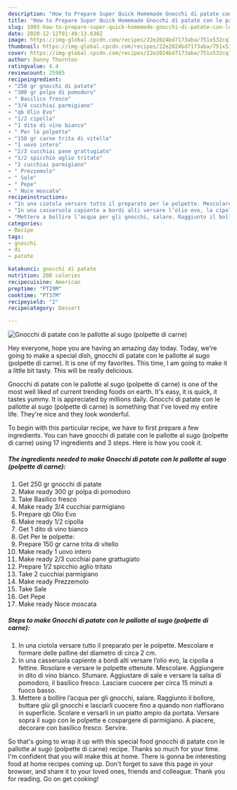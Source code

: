 ```yaml
---
description: "How to Prepare Super Quick Homemade Gnocchi di patate con le pallotte al sugo (polpette di carne)"
title: "How to Prepare Super Quick Homemade Gnocchi di patate con le pallotte al sugo (polpette di carne)"
slug: 1093-how-to-prepare-super-quick-homemade-gnocchi-di-patate-con-le-pallotte-al-sugo-polpette-di-carne
date: 2020-12-12T01:49:13.630Z
image: https://img-global.cpcdn.com/recipes/22e2024bd7173aba/751x532cq70/gnocchi-di-patate-con-le-pallotte-al-sugo-polpette-di-carne-recipe-main-photo.jpg
thumbnail: https://img-global.cpcdn.com/recipes/22e2024bd7173aba/751x532cq70/gnocchi-di-patate-con-le-pallotte-al-sugo-polpette-di-carne-recipe-main-photo.jpg
cover: https://img-global.cpcdn.com/recipes/22e2024bd7173aba/751x532cq70/gnocchi-di-patate-con-le-pallotte-al-sugo-polpette-di-carne-recipe-main-photo.jpg
author: Danny Thornton
ratingvalue: 4.4
reviewcount: 25985
recipeingredient:
- "250 gr gnocchi di patate"
- "300 gr polpa di pomodoro"
- " Basilico fresco"
- "3/4 cucchiai parmigiano"
- "qb Olio Evo"
- "1/2 cipolla"
- "1 dito di vino bianco"
- " Per le polpette"
- "150 gr carne trita di vitello"
- "1 uovo intero"
- "2/3 cucchiai pane grattugiato"
- "1/2 spicchio aglio tritato"
- "2 cucchiai parmigiano"
- " Prezzemolo"
- " Sale"
- " Pepe"
- " Noce moscata"
recipeinstructions:
- "In una ciotola versare tutto il preparato per le polpette. Mescolare e formare delle palline del diametro di circa 2 cm."
- "In una casseruola capiente a bordi alti versare l’olio evo, la cipolla a fettine. Rosolare e versare le polpette ottenute. Mescolare. Aggiungere in dito di vino bianco. Sfumare. Aggiustare di sale e versare la salsa di pomodoro, il basilico fresco. Lasciare cuocere per circa 15 minuti a fuoco basso."
- "Mettere a bollire l’acqua per gli gnocchi, salare. Raggiunto il bollore, buttare giù gli gnocchi e lasciarli cuocere fino a quando non riaffiorano in superficie. Scolare e versarli in un piatto ampio da portata. Versare sopra il sugo con le polpette e cospargere di parmigiano. A piacere, decorare con basilico fresco. Servire."
categories:
- Recipe
tags:
- gnocchi
- di
- patate

katakunci: gnocchi di patate 
nutrition: 208 calories
recipecuisine: American
preptime: "PT29M"
cooktime: "PT37M"
recipeyield: "2"
recipecategory: Dessert

---
```



![Gnocchi di patate con le pallotte al sugo (polpette di carne)](https://img-global.cpcdn.com/recipes/22e2024bd7173aba/751x532cq70/gnocchi-di-patate-con-le-pallotte-al-sugo-polpette-di-carne-recipe-main-photo.jpg)

Hey everyone, hope you are having an amazing day today. Today, we're going to make a special dish, gnocchi di patate con le pallotte al sugo (polpette di carne). It is one of my favorites. This time, I am going to make it a little bit tasty. This will be really delicious.

Gnocchi di patate con le pallotte al sugo (polpette di carne) is one of the most well liked of current trending foods on earth. It's easy, it is quick, it tastes yummy. It is appreciated by millions daily. Gnocchi di patate con le pallotte al sugo (polpette di carne) is something that I've loved my entire life. They're nice and they look wonderful.




To begin with this particular recipe, we have to first prepare a few ingredients. You can have gnocchi di patate con le pallotte al sugo (polpette di carne) using 17 ingredients and 3 steps. Here is how you cook it.

<!--inarticleads1-->

##### The ingredients needed to make Gnocchi di patate con le pallotte al sugo (polpette di carne):

1. Get 250 gr gnocchi di patate
1. Make ready 300 gr polpa di pomodoro
1. Take  Basilico fresco
1. Make ready 3/4 cucchiai parmigiano
1. Prepare qb Olio Evo
1. Make ready 1/2 cipolla
1. Get 1 dito di vino bianco
1. Get  Per le polpette:
1. Prepare 150 gr carne trita di vitello
1. Make ready 1 uovo intero
1. Make ready 2/3 cucchiai pane grattugiato
1. Prepare 1/2 spicchio aglio tritato
1. Take 2 cucchiai parmigiano
1. Make ready  Prezzemolo
1. Take  Sale
1. Get  Pepe
1. Make ready  Noce moscata




<!--inarticleads2-->

##### Steps to make Gnocchi di patate con le pallotte al sugo (polpette di carne):

1. In una ciotola versare tutto il preparato per le polpette. Mescolare e formare delle palline del diametro di circa 2 cm.
1. In una casseruola capiente a bordi alti versare l’olio evo, la cipolla a fettine. Rosolare e versare le polpette ottenute. Mescolare. Aggiungere in dito di vino bianco. Sfumare. Aggiustare di sale e versare la salsa di pomodoro, il basilico fresco. Lasciare cuocere per circa 15 minuti a fuoco basso.
1. Mettere a bollire l’acqua per gli gnocchi, salare. Raggiunto il bollore, buttare giù gli gnocchi e lasciarli cuocere fino a quando non riaffiorano in superficie. Scolare e versarli in un piatto ampio da portata. Versare sopra il sugo con le polpette e cospargere di parmigiano. A piacere, decorare con basilico fresco. Servire.




So that's going to wrap it up with this special food gnocchi di patate con le pallotte al sugo (polpette di carne) recipe. Thanks so much for your time. I'm confident that you will make this at home. There is gonna be interesting food at home recipes coming up. Don't forget to save this page in your browser, and share it to your loved ones, friends and colleague. Thank you for reading. Go on get cooking!
